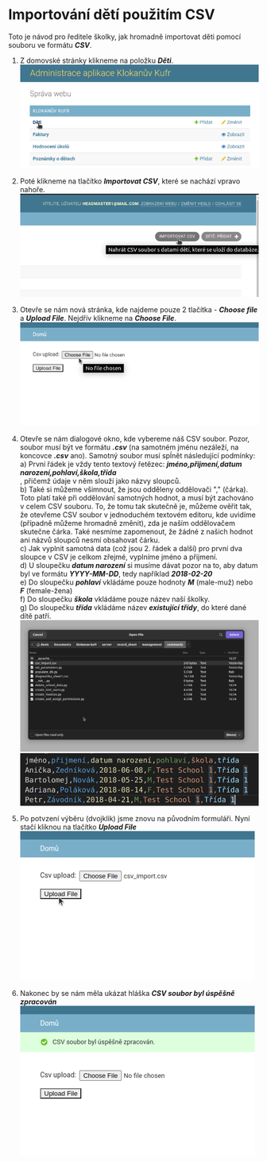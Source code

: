# Importování dětí použitím CSV
Toto je návod pro ředitele školky, jak hromadně importovat děti pomocí souboru ve formátu ***CSV***.

1. Z domovské stránky klikneme na položku ***Děti***.  
![alt text](csv_import/deti.png "vybrat_deti")

2. Poté klikneme na tlačítko ***Importovat CSV***, které se nachází vpravo nahoře.  
![alt text](csv_import/importovat_csv.png "importovat_csv")

3. Otevře se nám nová stránka, kde najdeme pouze 2 tlačítka - ***Choose file*** a ***Upload File***. Nejdřív klikneme na ***Choose File***.  
![alt text](csv_import/vybrat_tlacitko.png "vybrat_tlacitko")  

4. Otevře se nám dialogové okno, kde vybereme náš CSV soubor. Pozor, soubor musí být ve formátu ***.csv*** (na samotném jménu nezáleží, na koncovce ***.csv*** ano).
Samotný soubor musí spĺnět následující podmínky:  
a) První řádek je vždy tento textový řetězec:
***jméno,přijmení,datum narození,pohlaví,škola,třída***  
, přičemž údaje v něm slouží jako názvy sloupců.  
b) Také si můžeme všimnout, že jsou odděleny oddělovači "," (čárka). Toto platí také při oddělování samotných hodnot, a musí být zachováno v celem CSV souboru. To, že tomu tak skutečně je, můžeme ověřit tak, že otevřeme CSV soubor v jednoduchém textovém editoru, kde uvidíme (případně můžeme hromadně změnit), zda je naším oddělovačem skutečne čárka. Také nesmíme zapomenout, že žádné z našich hodnot ani názvů sloupců nesmí obsahovat čárku.  
c) Jak vyplnit samotná data (což jsou 2. řádek a další) pro první dva sloupce v CSV je celkom zřejmé, vyplníme jméno a přijmení.  
d) U sloupečku ***datum narození*** si musíme dávat pozor na to, aby datum byl ve formátu ***YYYY-MM-DD***, tedy například ***2018-02-20***  
e) Do sloupečku ***pohlaví*** vkládáme pouze hodnoty ***M*** (male-muž) nebo ***F*** (female-žena)  
f) Do sloupečku ***škola*** vkládáme pouze název naší školky.  
g) Do sloupečku ***třída*** vkládáme název ***existující třídy***, do které dané dítě patří.  
![alt text](csv_import/vybrat.png "vybrat")
![alt text](csv_import/csv_priklad.png "csv_priklad")  

5. Po potvzení výběru (dvojklik) jsme znovu na původním formuláři. Nyní stačí kliknou na tlačítko ***Upload File***
![alt text](csv_import/upload.png "upload")  

6. Nakonec by se nám měla ukázat hláška ***CSV soubor byl úspěšně zpracován***  
![alt text](csv_import/hlaska.png "hlaska")  

